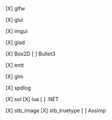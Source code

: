 
<!-- Base Utils -->
[X] glfw

<!-- UI -->
[X] glui

<!-- Editor -->
[X] imgui

<!-- Render -->
[X] glad

<!-- Physics -->
[X] Box2D
[ ] Bullet3

<!-- Entity Component System -->
[X] entt

<!-- Mathematics -->
[X] glm

<!-- Logger -->
[X] spdlog

<!-- Scripting -->
[X] sol
[X] lua
[ ] .NET

<!-- Load Assets -->
[X] stb_image
[X] stb_truetype
[ ] Assimp